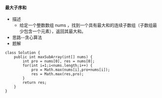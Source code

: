 #### 最大子序和
+ 描述
    + 给定一个整数数组 nums ，找到一个具有最大和的连续子数组（子数组最少包含一个元素），返回其最大和。
+ 思路--贪心算法
+ 题解
```
class Solution {
    public int maxSubArray(int[] nums) {
        int pro = nums[0], res = nums[0];
        for(int i=1;i<nums.length;i++) {
            pro = Math.max(nums[i],pro+nums[i]);
            res = Math.max(res,pro);
        }
        return res;
    }
}
```